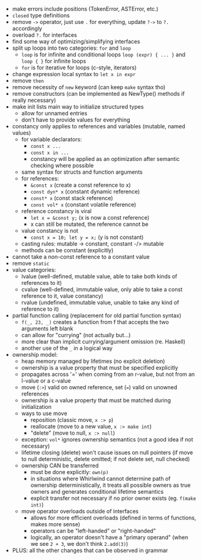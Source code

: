 - make errors include positions (TokenError, ASTError, etc.)
- `closed` type definitions
- remove `->` operator, just use `.` for everything, update `?->` to `?.` accordingly
- overload `?.` for interfaces
- find some way of optimizing/simplifying interfaces
- split up loops into two categories: `for` and `loop` 
  * `loop` is for infinite and conditional loops `loop (expr) { ... }`
    and `loop { }` for infinite loops
  * `for` is for iterative for loops (c-style, iterators)
- change expression local syntax to `let x in expr`
- remove `then`
- remove necessity of `new` keyword (can keep `make` syntax tho)
- remove constructors (can be implemented as NewType() methods if really necessary)
- make init lists main way to initialize structured types
  * allow for unnamed entries
  * don't have to provide values for everything
- constancy only applies to references and variables (mutable, named values)
  * for variable declarators:
    - `const x ...`
    - `const x in ...`
    - constancy will be applied as an optimization after semantic checking
      where possible
  * same syntax for structs and function arguments
  * for references:
    - `&const x` (create a const reference to x)
    - `const dyn* x` (constant dynamic reference)
    - `const* x` (const stack reference)
    - `const vol* x` (constant volatile reference)
  * reference constancy is viral
    - `let x = &const y;` (x is now a const reference)
    - x can still be mutated, the reference cannot be
  * value constancy is not
    - `const x = 10; let y = x;` (y is not constant)
  * casting rules: mutable -> constant, constant -/> mutable
  * methods can be constant (explicitly)
- cannot take a non-const reference to a constant value
- remove `static`
- value categories:
  * lvalue (well-defined, mutable value, able to take both kinds of references to it)
  * cvalue (well-defined, immutable value, only able to take a const reference to it, value constancy)
  * rvalue (undefined, immutable value, unable to take any kind of reference to it)
- partial function calling (replacement for old partial function syntax)
  * `f(_, 23, _)` creates a function from f that accepts the two arguments left blank
  * can allow for "currying" (not actually but...)
  * more clear than implicit currying/argument omission (re. Haskell)
  * another use of the `_` in a logical way
- ownership model:
  * heap memory managed by lifetimes (no explicit deletion)
  * ownership is a value property that must be specified explicitly
  * propagates across '=' when coming from an r-value, but not from an l-value or a c-value
  * move (`:>`) valid on owned reference, set (`=`) valid on unowned references
  * ownership is a value property that must be matched during initialization
  * ways to use move
    - reposition (classic move, `x :> p`)
    - reallocate (move to a new value, `x :> make int`)
    - "delete" (move to null, `x :> null`)
  * exception: `vol*` ignores ownership semantics (not a good idea if not necessary)
  * lifetime closing (delete) won't cause issues on null pointers (if move to null
  deterministic, delete omitted; if not delete set, null checked)
  * ownership CAN be transferred
    - must be done explicitly: `own(p)`
    - in situations where Whirlwind cannot determine path of ownership deterministically,
    it treats all possible owners as true owners and generates conditional lifetime semantics
    - explicit transfer not necessary if no prior owner exists (eg. `f(make int)`)
  * move operator overloads outside of interfaces
    - allows for more efficient overloads (defined in terms of functions, makes more sense)
    - operators can be "left-handed" or "right-handed"
    - logically, an operator doesn't have a "primary operand" (when we see `2 + 3`, we don't think `2.add(3)`)
- PLUS: all the other changes that can be observed in grammar
